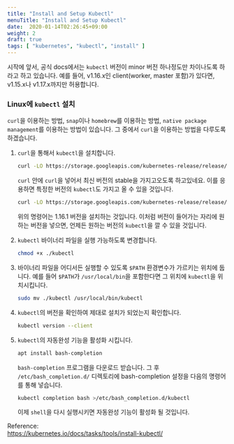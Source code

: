 ```yaml
---
title: "Install and Setup Kubectl"
menuTitle: "Install and Setup Kubectl"
date:  2020-01-14T02:26:45+09:00
weight: 2
draft: true
tags: [ "kubernetes", "kubectl", "install" ]
---
```


시작에 앞서, 공식 docs에서는 `kubectl` 버전이 minor 버전 하나정도만 차이나도록 하라고 하고 있습니다. 
예를 들어, v1.16.x인 client(worker, master 포함)가 있다면, v1.15.x나 v1.17.x까지만 허용합니다.

### Linux에 `kubectl` 설치

`curl`을 이용하는 방법, `snap`이나 `homebrew`를 이용하는 방법, `native package management`를 이용하는 방법이 있습니다.
그 중에서 `curl`을 이용하는 방법을 다루도록 하겠습니다.

1. `curl`을 통해서 `kubectl`을 설치합니다.

    ```bash
    curl -LO https://storage.googleapis.com/kubernetes-release/release/`curl -s https://storage.googleapis.com/kubernetes-release/release/stable.txt`/bin/linux/amd64/kubectl
    ```

    `curl` 안에 `curl`을 넣어서 최신 버전의 stable을 가지고오도록 하고있네요.
    이를 응용하면 특정한 버전의 `kubectl`도 가지고 올 수 있을 것입니다.

    ```bash
    curl -LO https://storage.googleapis.com/kubernetes-release/release/1.16.1/bin/linux/amd64/kubectl
    ```

    위의 명령어는 1.16.1 버전을 설치하는 것입니다.
    이처럼 버전이 들어가는 자리에 원하는 버전을 넣으면, 언제든 원하는 버전의 `kubectl`을 깔 수 있을 것입니다.

2. `kubectl` 바이너리 파일을 실행 가능하도록 변경합니다.
    
    ```bash
    chmod +x ./kubectl
    ```

3. 바이너리 파일을 어디서든 실행할 수 있도록 `$PATH` 환경변수가 가르키는 위치에 둡니다.
    예를 들어 `$PATH`가 `/usr/local/bin`을 포함한다면 그 위치에 `kubectl`을 위치시킵니다.

    ``` bash
    sudo mv ./kubectl /usr/local/bin/kubectl
    ```

4. `kubectl`의 버전을 확인하여 제대로 설치가 되었는지 확인합니다.

    ```bash
    kubectl version --client
    ```

5. `kubectl`의 자동완성 기능을 활성화 시킵니다.

    ```bash
    apt install bash-completion
    ```

    `bash-completion` 프로그램을 다운로드 받습니다.
    그 후 `/etc/bash_completion.d/` 디렉토리에 bash-completion 설정을 다음의 명령어를 통해 넣습니다.

    ```bash
    kubectl completion bash >/etc/bash_completion.d/kubectl
    ```

    이제 `shell`을 다시 실행시키면 자동완성 기능이 활성화 될 것입니다.


Reference:  
https://kubernetes.io/docs/tasks/tools/install-kubectl/